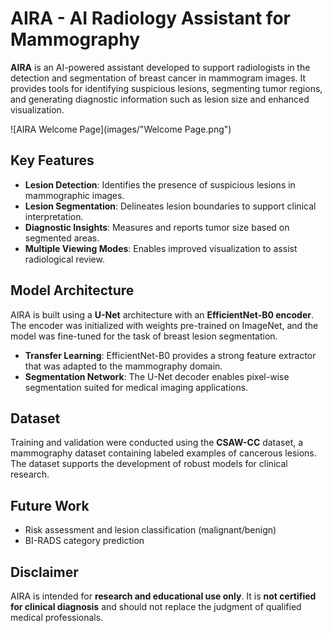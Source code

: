 # AIRA - AI Radiology Assistant for Mammography

**AIRA** is an AI-powered assistant developed to support radiologists in the detection and segmentation of breast cancer in mammogram images. It provides tools for identifying suspicious lesions, segmenting tumor regions, and generating diagnostic information such as lesion size and enhanced visualization.

![AIRA Welcome Page](images/"Welcome Page.png")

## Key Features

- **Lesion Detection**: Identifies the presence of suspicious lesions in mammographic images.
- **Lesion Segmentation**: Delineates lesion boundaries to support clinical interpretation.
- **Diagnostic Insights**: Measures and reports tumor size based on segmented areas.
- **Multiple Viewing Modes**: Enables improved visualization to assist radiological review.

## Model Architecture

AIRA is built using a **U-Net** architecture with an **EfficientNet-B0 encoder**. The encoder was initialized with weights pre-trained on ImageNet, and the model was fine-tuned for the task of breast lesion segmentation.

- **Transfer Learning**: EfficientNet-B0 provides a strong feature extractor that was adapted to the mammography domain.
- **Segmentation Network**: The U-Net decoder enables pixel-wise segmentation suited for medical imaging applications.

## Dataset

Training and validation were conducted using the **CSAW-CC** dataset, a mammography dataset containing labeled examples of cancerous lesions. The dataset supports the development of robust models for clinical research.

## Future Work
 
- Risk assessment and lesion classification (malignant/benign)
- BI-RADS category prediction  

## Disclaimer

AIRA is intended for **research and educational use only**. It is **not certified for clinical diagnosis** and should not replace the judgment of qualified medical professionals.
